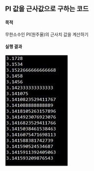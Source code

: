 ## PI 값을 근사값으로 구하는 코드



#### 목적

무한소수인 PI(원주율)의 근사치 값을 계산하기



#### 실행 결과

![](https://github.com/lgm1007/PI_ApproximatingValue/blob/master/PI-result.JPG?raw=true)